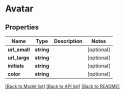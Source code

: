 # Avatar

## Properties

 Name          | Type       | Description | Notes      
---------------|------------|-------------|------------
 **url_small** | **string** |             | [optional] 
 **url_large** | **string** |             | [optional] 
 **initials**  | **string** |             | [optional] 
 **color**     | **string** |             | [optional] 

[[Back to Model list]](../README.md#documentation-for-models) [[Back to API list]](../README.md#documentation-for-api-endpoints) [[Back to README]](../README.md)


